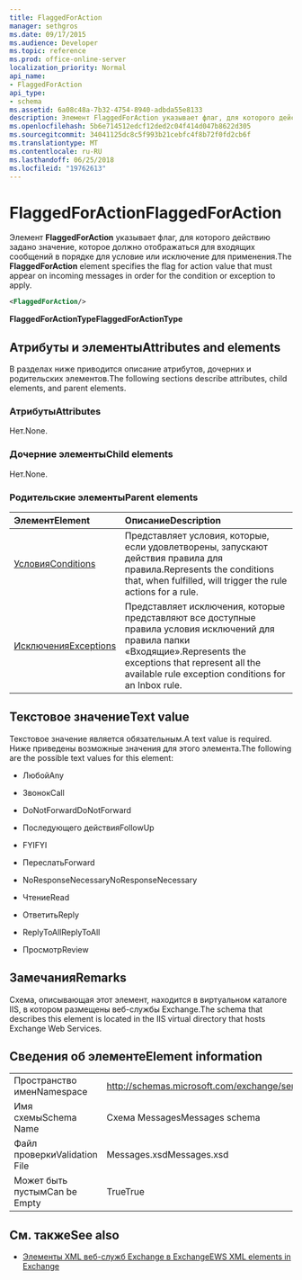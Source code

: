 ```yaml
---
title: FlaggedForAction
manager: sethgros
ms.date: 09/17/2015
ms.audience: Developer
ms.topic: reference
ms.prod: office-online-server
localization_priority: Normal
api_name:
- FlaggedForAction
api_type:
- schema
ms.assetid: 6a08c48a-7b32-4754-8940-adbda55e8133
description: Элемент FlaggedForAction указывает флаг, для которого действию задано значение, которое должно отображаться для входящих сообщений в порядке для условие или исключение для применения.
ms.openlocfilehash: 5b6e714512edcf12ded2c04f414d047b8622d305
ms.sourcegitcommit: 34041125dc8c5f993b21cebfc4f8b72f0fd2cb6f
ms.translationtype: MT
ms.contentlocale: ru-RU
ms.lasthandoff: 06/25/2018
ms.locfileid: "19762613"
---
```

# <a name="flaggedforaction"></a><span data-ttu-id="f1bc5-103">FlaggedForAction</span><span class="sxs-lookup"><span data-stu-id="f1bc5-103">FlaggedForAction</span></span>

<span data-ttu-id="f1bc5-104">Элемент **FlaggedForAction** указывает флаг, для которого действию задано значение, которое должно отображаться для входящих сообщений в порядке для условие или исключение для применения.</span><span class="sxs-lookup"><span data-stu-id="f1bc5-104">The **FlaggedForAction** element specifies the flag for action value that must appear on incoming messages in order for the condition or exception to apply.</span></span> 
  
```XML
<FlaggedForAction/>
```

 <span data-ttu-id="f1bc5-105">**FlaggedForActionType**</span><span class="sxs-lookup"><span data-stu-id="f1bc5-105">**FlaggedForActionType**</span></span>
## <a name="attributes-and-elements"></a><span data-ttu-id="f1bc5-106">Атрибуты и элементы</span><span class="sxs-lookup"><span data-stu-id="f1bc5-106">Attributes and elements</span></span>

<span data-ttu-id="f1bc5-107">В разделах ниже приводится описание атрибутов, дочерних и родительских элементов.</span><span class="sxs-lookup"><span data-stu-id="f1bc5-107">The following sections describe attributes, child elements, and parent elements.</span></span>
  
### <a name="attributes"></a><span data-ttu-id="f1bc5-108">Атрибуты</span><span class="sxs-lookup"><span data-stu-id="f1bc5-108">Attributes</span></span>

<span data-ttu-id="f1bc5-109">Нет.</span><span class="sxs-lookup"><span data-stu-id="f1bc5-109">None.</span></span>
  
### <a name="child-elements"></a><span data-ttu-id="f1bc5-110">Дочерние элементы</span><span class="sxs-lookup"><span data-stu-id="f1bc5-110">Child elements</span></span>

<span data-ttu-id="f1bc5-111">Нет.</span><span class="sxs-lookup"><span data-stu-id="f1bc5-111">None.</span></span>
  
### <a name="parent-elements"></a><span data-ttu-id="f1bc5-112">Родительские элементы</span><span class="sxs-lookup"><span data-stu-id="f1bc5-112">Parent elements</span></span>

|<span data-ttu-id="f1bc5-113">**Элемент**</span><span class="sxs-lookup"><span data-stu-id="f1bc5-113">**Element**</span></span>|<span data-ttu-id="f1bc5-114">**Описание**</span><span class="sxs-lookup"><span data-stu-id="f1bc5-114">**Description**</span></span>|
|:-----|:-----|
|[<span data-ttu-id="f1bc5-115">Условия</span><span class="sxs-lookup"><span data-stu-id="f1bc5-115">Conditions</span></span>](conditions.md) <br/> |<span data-ttu-id="f1bc5-116">Представляет условия, которые, если удовлетворены, запускают действия правила для правила.</span><span class="sxs-lookup"><span data-stu-id="f1bc5-116">Represents the conditions that, when fulfilled, will trigger the rule actions for a rule.</span></span>  <br/> |
|[<span data-ttu-id="f1bc5-117">Исключения</span><span class="sxs-lookup"><span data-stu-id="f1bc5-117">Exceptions</span></span>](exceptions.md) <br/> |<span data-ttu-id="f1bc5-118">Представляет исключения, которые представляют все доступные правила условия исключений для правила папки «Входящие».</span><span class="sxs-lookup"><span data-stu-id="f1bc5-118">Represents the exceptions that represent all the available rule exception conditions for an Inbox rule.</span></span>  <br/> |
   
## <a name="text-value"></a><span data-ttu-id="f1bc5-119">Текстовое значение</span><span class="sxs-lookup"><span data-stu-id="f1bc5-119">Text value</span></span>

<span data-ttu-id="f1bc5-120">Текстовое значение является обязательным.</span><span class="sxs-lookup"><span data-stu-id="f1bc5-120">A text value is required.</span></span> <span data-ttu-id="f1bc5-121">Ниже приведены возможные значения для этого элемента.</span><span class="sxs-lookup"><span data-stu-id="f1bc5-121">The following are the possible text values for this element:</span></span>
  
- <span data-ttu-id="f1bc5-122">Любой</span><span class="sxs-lookup"><span data-stu-id="f1bc5-122">Any</span></span>
    
- <span data-ttu-id="f1bc5-123">Звонок</span><span class="sxs-lookup"><span data-stu-id="f1bc5-123">Call</span></span>
    
- <span data-ttu-id="f1bc5-124">DoNotForward</span><span class="sxs-lookup"><span data-stu-id="f1bc5-124">DoNotForward</span></span>
    
- <span data-ttu-id="f1bc5-125">Последующего действия</span><span class="sxs-lookup"><span data-stu-id="f1bc5-125">FollowUp</span></span>
    
- <span data-ttu-id="f1bc5-126">FYI</span><span class="sxs-lookup"><span data-stu-id="f1bc5-126">FYI</span></span>
    
- <span data-ttu-id="f1bc5-127">Переслать</span><span class="sxs-lookup"><span data-stu-id="f1bc5-127">Forward</span></span>
    
- <span data-ttu-id="f1bc5-128">NoResponseNecessary</span><span class="sxs-lookup"><span data-stu-id="f1bc5-128">NoResponseNecessary</span></span>
    
- <span data-ttu-id="f1bc5-129">Чтение</span><span class="sxs-lookup"><span data-stu-id="f1bc5-129">Read</span></span>
    
- <span data-ttu-id="f1bc5-130">Ответить</span><span class="sxs-lookup"><span data-stu-id="f1bc5-130">Reply</span></span>
    
- <span data-ttu-id="f1bc5-131">ReplyToAll</span><span class="sxs-lookup"><span data-stu-id="f1bc5-131">ReplyToAll</span></span>
    
- <span data-ttu-id="f1bc5-132">Просмотр</span><span class="sxs-lookup"><span data-stu-id="f1bc5-132">Review</span></span>
    
## <a name="remarks"></a><span data-ttu-id="f1bc5-133">Замечания</span><span class="sxs-lookup"><span data-stu-id="f1bc5-133">Remarks</span></span>

<span data-ttu-id="f1bc5-134">Схема, описывающая этот элемент, находится в виртуальном каталоге IIS, в котором размещены веб-службы Exchange.</span><span class="sxs-lookup"><span data-stu-id="f1bc5-134">The schema that describes this element is located in the IIS virtual directory that hosts Exchange Web Services.</span></span>
  
## <a name="element-information"></a><span data-ttu-id="f1bc5-135">Сведения об элементе</span><span class="sxs-lookup"><span data-stu-id="f1bc5-135">Element information</span></span>

|||
|:-----|:-----|
|<span data-ttu-id="f1bc5-136">Пространство имен</span><span class="sxs-lookup"><span data-stu-id="f1bc5-136">Namespace</span></span>  <br/> |http://schemas.microsoft.com/exchange/services/2006/messages  <br/> |
|<span data-ttu-id="f1bc5-137">Имя схемы</span><span class="sxs-lookup"><span data-stu-id="f1bc5-137">Schema Name</span></span>  <br/> |<span data-ttu-id="f1bc5-138">Схема Messages</span><span class="sxs-lookup"><span data-stu-id="f1bc5-138">Messages schema</span></span>  <br/> |
|<span data-ttu-id="f1bc5-139">Файл проверки</span><span class="sxs-lookup"><span data-stu-id="f1bc5-139">Validation File</span></span>  <br/> |<span data-ttu-id="f1bc5-140">Messages.xsd</span><span class="sxs-lookup"><span data-stu-id="f1bc5-140">Messages.xsd</span></span>  <br/> |
|<span data-ttu-id="f1bc5-141">Может быть пустым</span><span class="sxs-lookup"><span data-stu-id="f1bc5-141">Can be Empty</span></span>  <br/> |<span data-ttu-id="f1bc5-142">True</span><span class="sxs-lookup"><span data-stu-id="f1bc5-142">True</span></span>  <br/> |
   
## <a name="see-also"></a><span data-ttu-id="f1bc5-143">См. также</span><span class="sxs-lookup"><span data-stu-id="f1bc5-143">See also</span></span>



- [<span data-ttu-id="f1bc5-144">Элементы XML веб-служб Exchange в Exchange</span><span class="sxs-lookup"><span data-stu-id="f1bc5-144">EWS XML elements in Exchange</span></span>](ews-xml-elements-in-exchange.md)

